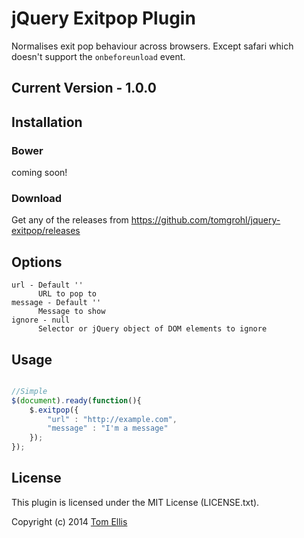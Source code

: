 # jQuery Exitpop Plugin

Normalises exit pop behaviour across browsers. Except safari which doesn't support the `onbeforeunload` event.

## Current Version - 1.0.0

## Installation


### Bower

coming soon!

### Download

Get any of the releases from https://github.com/tomgrohl/jquery-exitpop/releases


## Options

	url - Default ''
	      URL to pop to
	message - Default ''
	      Message to show
	ignore - null
	      Selector or jQuery object of DOM elements to ignore

## Usage

```javascript

//Simple
$(document).ready(function(){
    $.exitpop({
        "url" : "http://example.com",
        "message" : "I'm a message"
    });
});
```

## License

This plugin is licensed under the MIT License (LICENSE.txt).

Copyright (c) 2014 [Tom Ellis](http://www.webmuse.co.uk)